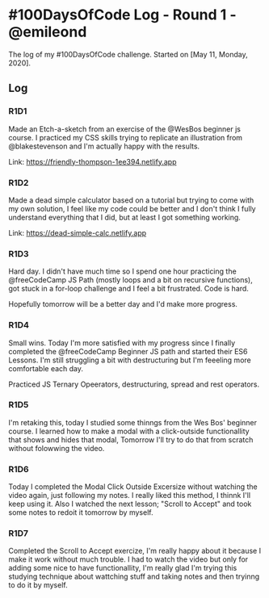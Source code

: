 # #100DaysOfCode Log - Round 1 - @emileond

The log of my #100DaysOfCode challenge. Started on [May 11, Monday, 2020].

## Log

### R1D1 
Made an Etch-a-sketch from an exercise of the @WesBos beginner js course.
I practiced my CSS skills trying to replicate an illustration from @blakestevenson
and I'm actually happy with the results.

Link: https://friendly-thompson-1ee394.netlify.app

### R1D2
Made a dead simple calculator based on a tutorial but trying to come with my own solution,
I feel like my code could be better and I don't think I fully understand everything that I did, but at least I got something working.

Link: https://dead-simple-calc.netlify.app

### R1D3
Hard day. I didn't have much time so I spend one hour practicing the @freeCodeCamp JS Path (mostly loops and a bit on recursive functions), got stuck in a for-loop challenge and I feel a bit frustrated. Code is hard.

Hopefully tomorrow will be a better day and I'd make more progress.

### R1D4
Small wins. Today I'm more satisfied with my progress since I finally completed the @freeCodeCamp Beginner JS path and started their ES6 Lessons. I'm still struggling a bit with destructuring but I'm feeeling more comfortable each day.

Practiced JS Ternary Opeerators, destructuring, spread and rest operators.

### R1D5
I'm retaking this, today I studied some thinngs from the Wes Bos' beginner course. I learned how to make a modal with a click-outside functionallity that shows and hides that modal, Tomorrow I'll try to do that from scratch without folowwing the video.

### R1D6
Today I completed the Modal Click Outside Excersize without watching the video again, just following my notes. I really liked this method, I thinnk I'll keep using it. Also I watched the next lesson; "Scroll to Accept" and took some notes to redoit it tomorrow by myself.

### R1D7
Completed the Scroll to Accept exercize, I'm really happy about it because I make it work without much trouble. I had to watch the video but only for adding some nice to have functionallity, I'm really glad I'm trying this studying technique about wattching stuff and taking notes and then tryinng to do it by myself.
